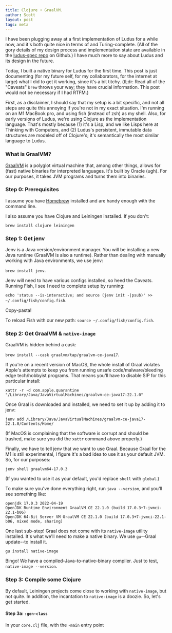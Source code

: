 ```yaml
---
title: Clojure + GraalVM.
author: Scott
layout: post
tags: meta
---
```


I have been plugging away at a first implementation of Ludus for a while now, and it's both quite nice in terms of  and Turing-complete. (All of the gory details of my design process and implementation state are available in the [ludus-spec repo](https://github.com/thinking-with-computers/ludus-spec) on Github.) I have much more to say about Ludus and its design in the future. 

Today, I built a native binary for Ludus for the first time. This post is just documenting (for my future self, for my collaborators, for the internet at large) what I did to get it working, since it's a bit titchy. (tl;dr: Read all of the "Caveats" `brew` throws your way; they have crucial information. This post would not be necessary if I had RTFM.)

First, as a disclaimer, I should say that my setup is a bit specific, and not all steps are quite this annoying if you're not in my exact situation. I'm running on an M1 MacBook pro, and using fish (instead of zsh) as my shell. Also, for early versions of Ludus, we're using Clojure as the implementation language. That's mostly because (1) it's a Lisp, and we like Lisps here at Thinking with Computers, and (2) Ludus's persistent, immutable data structures are modeled off of Clojure's; it's semantically the most similar language to Ludus.

### What is GraalVM?
[GraalVM](https://www.graalvm.org/) is a polyglot virtual machine that, among other things, allows for (fast) native binaries for interpreted languages. It's built by Oracle (ugh). For our purposes, it takes JVM programs and turns them into binaries.

### Step 0: Prerequisites
I assume you have [Homebrew](https://brew.sh) installed and are handy enough with the command line.

I also assume you have Clojure and Leiningen installed. If you don't:

`brew install clojure leiningen`

### Step 1: Get jenv
Jenv is a Java version/environment manager. You will be installing a new Java runtime (GraalVM is also a runtime). Rather than dealing with manually working with Java environments, we use jenv: 

`brew install jenv`.

Jenv will need to have various configs installed, so heed the Caveats. Running Fish, I see I need to complete setup by running:

`echo 'status --is-interactive; and source (jenv init -|psub)' >> ~/.config/fish/config.fish`.

Copy-pasta!

To reload Fish with our new path: `source ~/.config/fish/config.fish`.

### Step 2: Get GraalVM & `native-image`
GraalVM is hidden behind a cask: 

`brew install --cask graalvm/tap/graalvm-ce-java17`.

If you're on a recent version of MacOS, the whole install of Graal violates Apple's attempts to keep you from running unsafe code/malware/bleeding edge tech/hobbyist programs. That means you'll have to disable SIP for this particular install: 

`xattr -r -d com.apple.quarantine "/Library/Java/JavaVirtualMachines/graalvm-ce-java17-22.1.0"`

Once Graal is downloaded and installed, we need to set it up by adding it to jenv:

`jenv add /Library/Java/JavaVirtualMachines/graalvm-ce-java17-22.1.0/Contents/Home/`

(If MacOS is complaining that the software is corrupt and should be trashed, make sure you did the `xattr` command above properly.)

Finally, we have to tell jenv that we want to use Graal. Because Graal for the M1 is still experimental, I figure it's a bad idea to use it as your default JVM. So, for our purposes: 

`jenv shell graalvm64-17.0.3`

(If you wanted to use it as your default, you'd replace `shell` with `global`.)

To make sure you've done everything right, run `java --version`, and you'll see something like:

```
openjdk 17.0.3 2022-04-19
OpenJDK Runtime Environment GraalVM CE 22.1.0 (build 17.0.3+7-jvmci-22.1-b06)
OpenJDK 64-Bit Server VM GraalVM CE 22.1.0 (build 17.0.3+7-jvmci-22.1-b06, mixed mode, sharing)
```

One last sub-step! Graal does not come with its `native-image` utility installed. It's what we'll need to make a native binary. We use `gu`--Graal update--to install it.

`gu install native-image`

Bingo! We have a compiled-Java-to-native-binary compiler. Just to test, `native-image --version`.

### Step 3: Compile some Clojure
By default, Leiningen projects come close to working with `native-image`, but not quite. In addition, the incantation to `native-image` is a doozie. So, let's get started.

#### Step 3a: `:gen-class`
In your `core.clj` file, with the `-main` entry point 